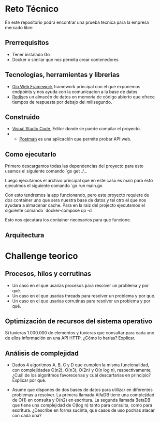 # Reto Técnico

En este repositorio podra encontrar una prueba tecnica para la empresa mercado libre

## Prerrequisitos

- Tener instalado Go
- Docker o similar que nos permita crear contenedores

## Tecnologías, herramientas y librerias
- [ Gin Web Framework](https://gin-gonic.com/) framework principal con el que exponemos endpoints y nos ayuda con la comunicacion a la base de datos
- [Redis](https://redis.io/)es un almacén de datos en memoria de código abierto que ofrece tiempos de respuesta por debajo del milisegundo.
## Construido
-   [ Visual Studio Code ](https://code.visualstudio.com/) Editor  donde se puede compilar el proyecto.
- -   [Postman](https://www.postman.com/) es una aplicación que permite probar API web.

## Como ejecutarlo

Primero descargamos todas las dependencias del proyecto para esto usamos el siguiente comando
`go get ./...

Luego ejecutamos el archivo principal que en este caso es main para esto ejecutmos el siguiente comando
`go run main.go

Con esto tendremos la app funcionando, pero este proyecto requiere de dos container uno que sera nuestra base de datos y tel otro el que nos ayudara a almacenar cache. Para en la raiz del projecto ejecutamos el siguiente comando
`docker-compose up -d

Esto nos ejecutara los container necesarios para que funcione. 

## Arquitectura



# Challenge teorico

## Procesos, hilos y corrutinas

- Un caso en el que usarías procesos para resolver un problema y por qué.
- Un caso en el que usarías threads para resolver un problema y por qué.
- Un caso en el que usarías corrutinas para resolver un problema y por qué.
## Optimización de recursos del sistema operativo
Si tuvieras 1.000.000 de elementos y tuvieras que consultar para cada uno de
ellos información en una API HTTP. ¿Cómo lo harías? Explicar.

## Análisis de complejidad
- Dados 4 algoritmos A, B, C y D que cumplen la misma funcionalidad, con
complejidades O(n2), O(n3), O(2n) y O(n log n), respectivamente, ¿Cuál de los
algoritmos favorecerías y cuál descartarías en principio? Explicar por qué.

- Asume que dispones de dos bases de datos para utilizar en diferentes
problemas a resolver. La primera llamada AlfaDB tiene una complejidad de O(1)
en consulta y O(n2) en escritura. La segunda llamada BetaDB que tiene una
complejidad de O(log n) tanto para consulta, como para escritura. ¿Describe en
forma sucinta, qué casos de uso podrías atacar con cada una?
